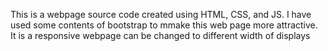 This is a webpage source code created using HTML, CSS, and JS. I have used some contents of bootstrap to mmake this web page more attractive.
It is a responsive webpage can be changed to different width of displays
